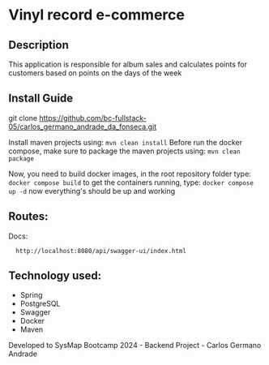 #  Vinyl record e-commerce
## Description
This application is responsible for album sales and calculates points for customers based on points on the days of the week

## Install Guide
git clone https://github.com/bc-fullstack-05/carlos_germano_andrade_da_fonseca.git

Install maven projects using:
`mvn clean install`
Before run the docker compose, make sure to package the maven projects using:
`mvn clean package`

Now, you need to build docker images, in the root repository folder type:
`docker compose build`
to get the containers running, type:
`docker compose up -d`
now everything's should be up and working

## Routes:
Docs:

  ```http request
    http://localhost:8080/api/swagger-ui/index.html
```
## Technology used:
+ Spring
+ PostgreSQL
+ Swagger
+ Docker
+ Maven
  
Developed to SysMap Bootcamp 2024 - Backend Project - Carlos Germano Andrade
